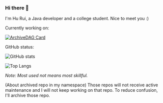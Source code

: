### Hi there 👋

I'm Hu Rui, a Java developer and a college student. Nice to meet you :)

Currently working on:

[![ArchiveDAG Card](https://github-readme-stats.vercel.app/api/pin/?username=hurui200320&repo=ArchiveDAG&show_owner=true)](https://github.com/hurui200320/ArchiveDAG)

GitHub status:

![GitHub stats](https://github-readme-stats.vercel.app/api?username=hurui200320&show_icons=true&theme=tokyonight)

![Top Langs](https://github-readme-stats.vercel.app/api/top-langs/?username=hurui200320&hide=VHDL,coq,stata,HTML)

*Note: Most used not means most skillful.*

(About archived repo in my namespace) Those repos will not receive active maintenance and I will not keep working on that repo. To reduce confusion, I'll archive those repo.
